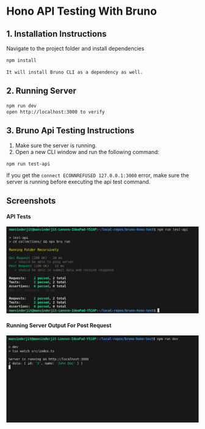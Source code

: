 # Hono API Testing With Bruno
## 1. Installation Instructions
Navigate to the project folder and install dependencies

```
npm install
```
`It will install Bruno CLI as a dependency as well.`

## 2. Running Server

```
npm run dev
open http://localhost:3000 to verify
```

## 3. Bruno Api Testing Instructions
1. Make sure the server is running.
2. Open a new CLI window and run the following command:

```
npm run test-api
```
If you get the `connect ECONNREFUSED 127.0.0.1:3000` error, make sure the server is running before executing the api test command.

## Screenshots

#### API Tests
![API Test Results](./api-test.png) 

#### Running Server Output For Post Request
![API Test Results](./run-server.png) 